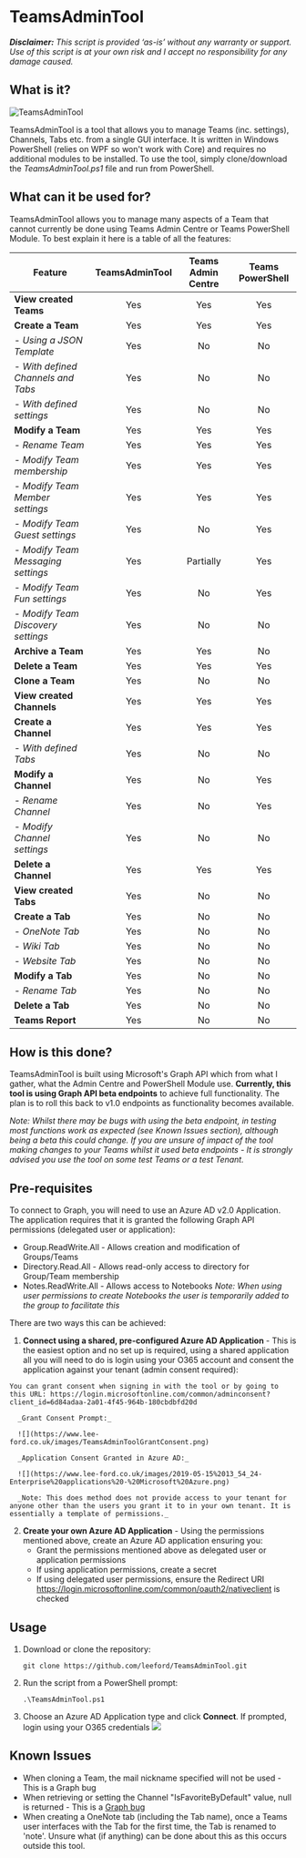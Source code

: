 # TeamsAdminTool

_**Disclaimer:** This script is provided ‘as-is’ without any warranty or support. Use of this script is at your own risk and I accept no responsibility for any damage caused._

## What is it?
![TeamsAdminTool](https://www.lee-ford.co.uk/images/TeamsAdminTool.png)

TeamsAdminTool is a tool that allows you to manage Teams (inc. settings), Channels, Tabs etc. from a single GUI interface. It is written in Windows PowerShell (relies on WPF so won't work with Core) and requires no additional modules to be installed. To use the tool, simply clone/download the _TeamsAdminTool.ps1_ file and run from PowerShell.

## What can it be used for?
TeamsAdminTool allows you to manage many aspects of a Team that cannot currently be done using Teams Admin Centre or Teams PowerShell Module. To best explain it here is a table of all the features:

| Feature                            | TeamsAdminTool | Teams Admin Centre | Teams PowerShell |
| ---------------------------------- | :------------: | :----------------: | :--------------: |
| **View created Teams**             |      Yes       |        Yes         |       Yes        |
| **Create a Team**                  |      Yes       |        Yes         |       Yes        |
| _- Using a JSON Template_          |      Yes       |         No         |        No        |
| _- With defined Channels and Tabs_ |      Yes       |         No         |        No        |
| _- With defined settings_          |      Yes       |         No         |        No        |
| **Modify a Team**                  |      Yes       |        Yes         |       Yes        |
| _- Rename Team_                    |      Yes       |        Yes         |       Yes        |
| _- Modify Team membership_         |      Yes       |        Yes         |       Yes        |
| _- Modify Team Member settings_    |      Yes       |        Yes         |       Yes        |
| _- Modify Team Guest settings_     |      Yes       |         No         |       Yes        |
| _- Modify Team Messaging settings_ |      Yes       |     Partially      |       Yes        |
| _- Modify Team Fun settings_       |      Yes       |         No         |       Yes        |
| _- Modify Team Discovery settings_ |      Yes       |         No         |        No        |
| **Archive a Team**                 |      Yes       |        Yes         |        No        |
| **Delete a Team**                  |      Yes       |        Yes         |       Yes        |
| **Clone a Team**                   |      Yes       |         No         |        No        |
| **View created Channels**          |      Yes       |        Yes         |       Yes        |
| **Create a Channel**               |      Yes       |        Yes         |       Yes        |
| _- With defined Tabs_              |      Yes       |         No         |        No        |
| **Modify a Channel**               |      Yes       |         No         |       Yes        |
| _- Rename Channel_                 |      Yes       |         No         |       Yes        |
| _- Modify Channel settings_        |      Yes       |         No         |        No        |
| **Delete a Channel**               |      Yes       |        Yes         |       Yes        |
| **View created Tabs**              |      Yes       |         No         |        No        |
| **Create a Tab**                   |      Yes       |         No         |        No        |
| _- OneNote Tab_                    |      Yes       |         No         |        No        |
| _- Wiki Tab_                       |      Yes       |         No         |        No        |
| _- Website Tab_                    |      Yes       |         No         |        No        |
| **Modify a Tab**                   |      Yes       |         No         |        No        |
| _- Rename Tab_                     |      Yes       |         No         |        No        |
| **Delete a Tab**                   |      Yes       |         No         |        No        |
| **Teams Report**                   |      Yes       |         No         |        No        |

## How is this done?
TeamsAdminTool is built using Microsoft's Graph API which from what I gather, what the Admin Centre and PowerShell Module use. **Currently, this tool is using Graph API beta endpoints** to achieve full functionality. The plan is to roll this back to v1.0 endpoints as functionality becomes available.

_Note: Whilst there may be bugs with using the beta endpoint, in testing most functions work as expected (see Known Issues section), although being a beta this could change. If you are unsure of impact of the tool making changes to your Teams whilst it used beta endpoints - It is strongly advised you use the tool on some test Teams or a test Tenant._

## Pre-requisites
To connect to Graph, you will need to use an Azure AD v2.0 Application. The application requires that it is granted the following Graph API permissions (delegated user or application):

* Group.ReadWrite.All - Allows creation and modification of Groups/Teams
* Directory.Read.All - Allows read-only access to directory for Group/Team membership
* Notes.ReadWrite.All - Allows access to Notebooks _Note: When using user permissions to create Notebooks the user is temporarily added to the group to facilitate this_

There are two ways this can be achieved:

  1. **Connect using a shared, pre-configured Azure AD Application** - This is the easiest option and no set up is required, using a shared application all you will need to do is login using your O365 account and consent the application against your tenant (admin consent required):

    You can grant consent when signing in with the tool or by going to this URL: https://login.microsoftonline.com/common/adminconsent?client_id=6d84adaa-2a01-4f45-964b-180cbdbfd20d
     
      _Grant Consent Prompt:_

      ![](https://www.lee-ford.co.uk/images/TeamsAdminToolGrantConsent.png)

      _Application Consent Granted in Azure AD:_

      ![](https://www.lee-ford.co.uk/images/2019-05-15%2013_54_24-Enterprise%20applications%20-%20Microsoft%20Azure.png)

      _Note: This does method does not provide access to your tenant for anyone other than the users you grant it to in your own tenant. It is essentially a template of permissions._
      
  2. **Create your own Azure AD Application** - Using the permissions mentioned above, create an Azure AD application ensuring you:
      * Grant the permissions mentioned above as delegated user or application permissions
      * If using application permissions, create a secret
      * If using delegated user permissions, ensure the Redirect URI https://login.microsoftonline.com/common/oauth2/nativeclient is checked

## Usage

1. Download or clone the repository:
   
    ```git clone https://github.com/leeford/TeamsAdminTool.git```

2. Run the script from a PowerShell prompt:
    
    ```.\TeamsAdminTool.ps1```

3. Choose an Azure AD Application type and click **Connect**. If prompted, login using your O365 credentials
    ![](https://www.lee-ford.co.uk/images/ConnectTeamsAdminTool.png)

## Known Issues

* When cloning a Team, the mail nickname specified will not be used - This is a Graph bug
* When retrieving or setting the Channel "IsFavoriteByDefault" value, null is returned - This is a [Graph bug](https://github.com/microsoftgraph/microsoft-graph-docs/issues/4241)
* When creating a OneNote tab (including the Tab name), once a Teams user interfaces with the Tab for the first time, the Tab is renamed to 'note'. Unsure what (if anything) can be done about this as this occurs outside this tool.